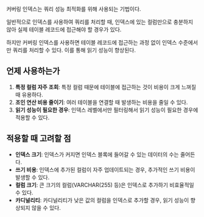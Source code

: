 커버링 인덱스는 쿼리 성능 최적화를 위해 사용되는 기법이다.

일반적으로 인덱스를 사용하여 쿼리를 처리할 때, 인덱스에 있는 컬럼만으로 충분하지 않아 실제 테이블 레코드에 접근해야 할 경우가 있다.

하지만 커버링 인덱스를 사용하면 테이블 레코드에 접근하는 과정 없이 인덱스 수준에서만 쿼리를 처리할 수 있다. 이를 통해 읽기 성능이 향상된다.

## 언제 사용하는가

1. **특정 컬럼 자주 조회**: 특정 컬럼 때문에 테이블에 접근하는 것이 비용이 크게 느껴질 때 유용하다.
2. **조인 연산 비용 줄이기**: 여러 테이블을 연결할 때 발생하는 비용을 줄일 수 있다.
3. **읽기 성능이 필요한 경우**: 인덱스 레벨에서만 필터링해서 읽기 성능이 필요한 경우에 적용할 수 있다.

## 적용할 때 고려할 점

- **인덱스 크기**: 인덱스가 커지면 인덱스 블록에 들어갈 수 있는 데이터의 수는 줄어든다.
- **쓰기 비용**: 인덱스에 추가된 컬럼이 자주 업데이트되는 경우, 추가적인 쓰기 비용이 발생할 수 있다.
- **컬럼 크기**: 큰 크기의 컬럼(VARCHAR(255) 등)은 인덱스로 추가하기 비효율적일 수 있다.
- **카디널리티**: 카디널리티가 낮은 값의 컬럼을 인덱스로 추가할 경우, 읽기 성능이 향상되지 않을 수 있다.